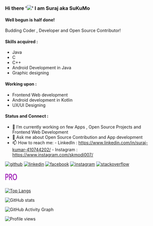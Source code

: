 ### Hi there '<img src="https://raw.githubusercontent.com/MartinHeinz/MartinHeinz/master/wave.gif" width="30px">' I am Suraj aka SuKuMo

#### Well begun is half done!

Budding Coder , Developer and Open Source Contributor!

#### Skills acquired : 
- Java
- C
- C++
- Android Development in Java
- Graphic designing

#### Working upon :
- Frontend Web development
- Android development in Kotlin
- UX/UI Designing

#### Status and Connect :
- 🔭 I’m currently working on few Apps , Open Source Projects and Frontend Web Development
- 💬 Ask me about Open Source Contribution and App development 
- 📫 How to reach me:  - LinkedIn : https://www.linkedin.com/in/suraj-kumar-410744202/
                        - Instagram : https://www.instagram.com/skmodi007/

[<img src='https://cdn.jsdelivr.net/npm/simple-icons@3.0.1/icons/github.svg' alt='github' height='40'>](https://github.com/skmodi649)  [<img src='https://cdn.jsdelivr.net/npm/simple-icons@3.0.1/icons/linkedin.svg' alt='linkedin' height='40'>](https://www.linkedin.com/in/skmodi20bce2835@gmail.com/)  [<img src='https://cdn.jsdelivr.net/npm/simple-icons@3.0.1/icons/facebook.svg' alt='facebook' height='40'>](https://www.facebook.com/Sukumo)  [<img src='https://cdn.jsdelivr.net/npm/simple-icons@3.0.1/icons/instagram.svg' alt='instagram' height='40'>](https://www.instagram.com/skmodi007/)  [<img src='https://cdn.jsdelivr.net/npm/simple-icons@3.0.1/icons/stackoverflow.svg' alt='stackoverflow' height='40'>](https://stackoverflow.com/users/sukumo)  

<a href='https://github.com/pricing'><img src='https://raw.githubusercontent.com/acervenky/animated-github-badges/master/assets/pro.gif' width='40' height='40'></a> 

[![Top Langs](https://github-readme-stats.vercel.app/api/top-langs/?username=skmodi649)](https://github.com/anuraghazra/github-readme-stats)

![GitHub stats](https://github-readme-stats.vercel.app/api?username=skmodi649&show_icons=true&count_private=true)  

![GitHub Activity Graph](https://activity-graph.herokuapp.com/graph?username=skmodi649) 


![Profile views](https://gpvc.arturio.dev/skmodi649)  

